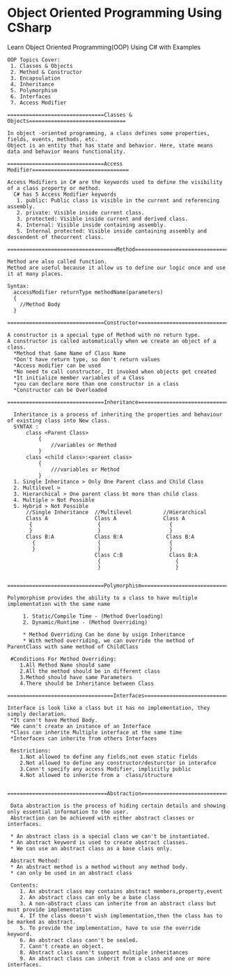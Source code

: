 # Object Oriented Programming Using CSharp

Learn Object Oriented Programming(OOP) Using C# with Examples

	OOP Topics Cover:
	 1. Classes & Objects
 	 2. Method & Constructor
	 3. Encapsulation
 	 4. Inheritance
 	 5. Polymorphism
 	 6. Interfaces
 	 7. Access Modifier
  
    ===============================Classes & Objects===============================
 
    In object -oriented programming, a class defines some properties, fields, events, methods, etc.
    Object is an entity that has state and behavior. Here, state means data and behavior means functionality.
  
    ===============================Access Modifier===============================
  
    Access Modifiers in C# are the keywords used to define the visibility of a class property or method.
	  C# has 5 Access Modifier keywords
	   1. public: Public class is visible in the current and referencing assembly.
	   2. private: Visible inside current class.
	   3. protected: Visible inside current and derived class.
	   4. Internal: Visible inside containing assembly.
	   5. Internal protected: Visible inside containing assembly and descendent of thecurrent class.
  
    ===================================Method====================================
  
    Method are also called function. 
    Method are useful because it allow us to define our logic once and use it at many places.
  
    Syntax:
      accessModifier returnType methodName(parameters)
      {
        //Method Body
      }
  
    ===============================Constructor================================
  
    A constructor is a special type of Method with no return type. 
    A constructor is called automatically when we create an object of a class. 
	  *Method that Same Name of Class Name 
	  *Don't have return type, so don't return values 
	  *Access modifier can be used 
	  *No need to call constructor, It invoked when objects get created 
	  *It initialize member variables of a Class 
	  *you can declare more than one constructor in a class 
	  *Constructor can be Overloaded
        
    ===============================Inheritance==============================
  
      Inheritance is a process of inheriting the properties and behaviour of existing class into New class.
      SYNTAX :
          class <Parent Class>
              {
                  //variables or Method
              }
          class <child class>:<parent class>
              {
                  ///variables or Method
              }
      1. Single Inheritance > Only One Parent class and Child Class
      2. Multilevel > 
      3. Hierarchical > One parent class bt more than child class 
      4. Multiple > Not Possible
      5. Hybrid > Not Possible
          //Single Inheritance  //Multilevel          //Hierarchical
          Class A               Class A               Class A
           {                     {                      {  
           }                     }                      } 
          Class B:A             Class B:A              Class B:A 
            {                    {                      {  
            }                    }                      }  
                                Class C:B               Class B:A  
                                 {                        {
                                 }                        }
    
       
    ===============================Polymorphism===============================
    
    Polymorphism provides the ability to a class to have multiple implementation with the same name
		
	     1. Static/Compile Time - (Method Overloading)     
	     2. Dynamic/Runtime - (Method Overriding)
	     
	     * Method Overriding Can be done by usign Inheritance
	     * With method overriding, we can override the method of ParentClass with same method of ChildClass
     
     #Conditions For Method Overriding:
        1.All Method Name should same           
        2.All the method should be in different class
        3.Method should have same Parameters    
        4.There should be Inheritance between Class
        
    ==================================Interfaces=============================== 
  
    Interface is look like a class but it has no implementation, they simply declaration.
     *It cann't have Method Body. 
     *We cann't create an instance of an Interface
     *Class can inherite Multiple interface at the same time
     *Interfaces can inherite from others Interfaces
     
     Restrictions:
        1.Not allowed to define any fields,not even static fields
        2.Not allowed to define any constructor/desturctor in interafce
        3.Cann't specify any access Modifier, implicitly public
        4.Not allowed to inherite from a  class/structure
    
     ================================Abstraction======================================
     
     Data abstraction is the process of hiding certain details and showing only essential information to the user.
     Abstraction can be achieved with either abstract classes or interfaces.

     * An abstract class is a special class we can't be instantiated.
     * An abstract keyword is used to create abstract classes.
     * We can use an abstract class as a base class only.
     
     Abstract Method:
     * An abstract method is a method without any method body. 
     * can only be used in an abstract class
     
     Contents:
        1. An abstract class may contains abstract members,property,event
        2. An abstract class can only be a base class
        3. A non-abstract class can inherite from an abstract class but must provide implementation
        4. If the class doesn't wish implementation,then the class has to be marked as abstract.
        5. To provide the implementation, have to use the override keyword.
        6. An abstract class cann't be sealed.
        7. Cann't create an object.
        8. Abstract class cann't support multiple inheritances
        9. An abstract class can inherit from a class and one or more interfaces.  

        
